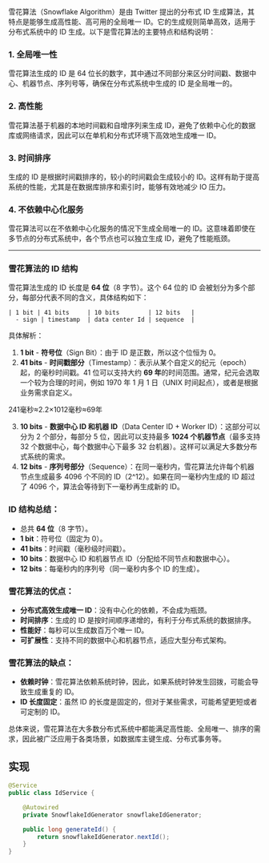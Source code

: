 雪花算法（Snowflake Algorithm）是由 Twitter 提出的分布式 ID 生成算法，其特点是能够生成高性能、高可用的全局唯一 ID。它的生成规则简单高效，适用于分布式系统中的 ID 生成。以下是雪花算法的主要特点和结构说明：

### 1. **全局唯一性**
   雪花算法生成的 ID 是 64 位长的数字，其中通过不同部分来区分时间戳、数据中心、机器节点、序列号等，确保在分布式系统中生成的 ID 是全局唯一的。

### 2. **高性能**
   雪花算法基于机器的本地时间戳和自增序列来生成 ID，避免了依赖中心化的数据库或网络请求，因此可以在单机和分布式环境下高效地生成唯一 ID。

### 3. **时间排序**
   生成的 ID 是根据时间戳排序的，较小的时间戳会生成较小的 ID。这样有助于提高系统的性能，尤其是在数据库排序和索引时，能够有效地减少 IO 压力。

### 4. **不依赖中心化服务**
   雪花算法可以在不依赖中心化服务的情况下生成全局唯一的 ID。这意味着即使在多节点的分布式系统中，各个节点也可以独立生成 ID，避免了性能瓶颈。

---

### 雪花算法的 ID 结构
雪花算法生成的 ID 长度是 **64 位**（8 字节）。这个 64 位的 ID 会被划分为多个部分，每部分代表不同的含义，具体结构如下：

```plain
| 1 bit | 41 bits     | 10 bits        | 12 bits   |
  - sign | timestamp  | data center Id | sequence  |
```

具体解析：

1. **1 bit** - **符号位**（Sign Bit）：由于 ID 是正数，所以这个位恒为 0。
2. **41 bits** - **时间戳部分**（Timestamp）：表示从某个自定义的纪元（epoch）起，的毫秒时间戳。41 位可以支持大约 **69 年**的时间范围。通常，纪元会选取一个较为合理的时间，例如 1970 年 1 月 1 日（UNIX 时间起点），或者是根据业务需求自定义。

241毫秒≈2.2×1012毫秒≈69年

3. **10 bits** - **数据中心 ID 和机器 ID**（Data Center ID + Worker ID）：这部分可以分为 2 个部分，每部分 5 位，因此可以支持最多 **1024 个机器节点**（最多支持 32 个数据中心，每个数据中心下最多 32 台机器）。这样可以满足大多数分布式系统的需求。
4. **12 bits** - **序列号部分**（Sequence）：在同一毫秒内，雪花算法允许每个机器节点生成最多 4096 个不同的 ID（2^12）。如果在同一毫秒内生成的 ID 超过了 4096 个，算法会等待到下一毫秒再生成新的 ID。

### ID 结构总结：
+ 总共 **64 位**（8 字节）。
+ **1 bit**：符号位（固定为 0）。
+ **41 bits**：时间戳（毫秒级时间戳）。
+ **10 bits**：数据中心 ID 和机器节点 ID（分配给不同节点和数据中心）。
+ **12 bits**：每毫秒内的序列号（同一毫秒内多个 ID 的生成）。

### 雪花算法的优点：
+ **分布式高效生成唯一 ID**：没有中心化的依赖，不会成为瓶颈。
+ **时间排序**：生成的 ID 是按时间顺序递增的，有利于分布式系统的数据排序。
+ **性能好**：每秒可以生成数百万个唯一 ID。
+ **可扩展性**：支持不同的数据中心和机器节点，适应大型分布式架构。

### 雪花算法的缺点：
+ **依赖时钟**：雪花算法依赖系统时钟，因此，如果系统时钟发生回拨，可能会导致生成重复的 ID。
+ **ID 长度固定**：虽然 ID 的长度是固定的，但对于某些需求，可能希望更短或者可定制的 ID。

总体来说，雪花算法在大多数分布式系统中都能满足高性能、全局唯一、排序的需求，因此被广泛应用于各类场景，如数据库主键生成、分布式事务等。

## 
## 实现
```java
@Service
public class IdService {

    @Autowired
    private SnowflakeIdGenerator snowflakeIdGenerator;

    public long generateId() {
        return snowflakeIdGenerator.nextId();
    }
}

```

